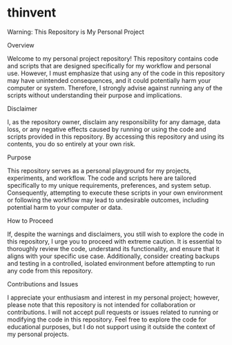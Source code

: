 # thinvent
Warning: This Repository is My Personal Project

Overview

Welcome to my personal project repository! This repository contains code and scripts that are designed specifically for my workflow and personal use. However, I must emphasize that using any of the code in this repository may have unintended consequences, and it could potentially harm your computer or system. Therefore, I strongly advise against running any of the scripts without understanding their purpose and implications.

Disclaimer

I, as the repository owner, disclaim any responsibility for any damage, data loss, or any negative effects caused by running or using the code and scripts provided in this repository. By accessing this repository and using its contents, you do so entirely at your own risk.

Purpose

This repository serves as a personal playground for my projects, experiments, and workflow. The code and scripts here are tailored specifically to my unique requirements, preferences, and system setup. Consequently, attempting to execute these scripts in your own environment or following the workflow may lead to undesirable outcomes, including potential harm to your computer or data.

How to Proceed

If, despite the warnings and disclaimers, you still wish to explore the code in this repository, I urge you to proceed with extreme caution. It is essential to thoroughly review the code, understand its functionality, and ensure that it aligns with your specific use case. Additionally, consider creating backups and testing in a controlled, isolated environment before attempting to run any code from this repository.

Contributions and Issues

I appreciate your enthusiasm and interest in my personal project; however, please note that this repository is not intended for collaboration or contributions. I will not accept pull requests or issues related to running or modifying the code in this repository. Feel free to explore the code for educational purposes, but I do not support using it outside the context of my personal projects.
